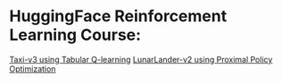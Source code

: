 # HuggingFace Reinforcement Learning Course:

[Taxi-v3 using Tabular Q-learning](Media/Qlearning-Taxi-v3.mp4)
[LunarLander-v2 using Proximal Policy Optimization](Media/ppo-LunarLander-v2.mp4)
